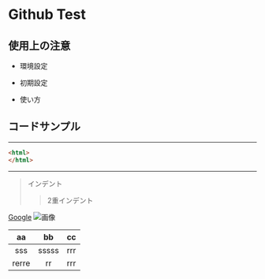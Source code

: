 # Github Test

## 使用上の注意

- 環境設定

- 初期設定

- 使い方

## コードサンプル

---


~~~html
<html>
</html>
~~~


---

> インデント
>> 2重インデント

[Google](https://www.google.jp)
![画像](https://www.google.jp/img.jpg)


|aa|bb|cc|
|:--:|:--:|:--:|
|sss|sssss|rrr|
|rerre|rr|rrr|